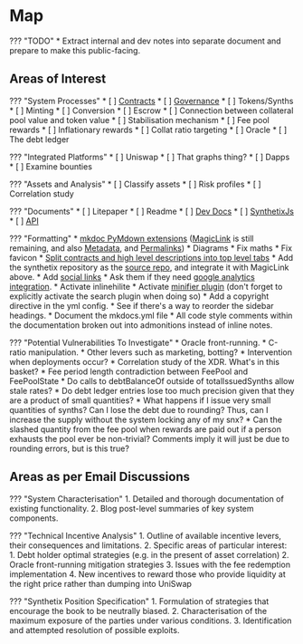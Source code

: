 # Map

??? "TODO"
    * Extract internal and dev notes into separate document and prepare to make this public-facing.

## Areas of Interest

??? "System Processes"
    * [ ] [Contracts](contracts/index.md)
    * [ ] [Governance](governance.md)
    * [ ] Tokens/Synths
    * [ ] Minting
    * [ ] Conversion
    * [ ] Escrow
    * [ ] Connection between collateral pool value and token value
    * [ ] Stabilisation mechanism
    * [ ] Fee pool rewards
    * [ ] Inflationary rewards
    * [ ] Collat ratio targeting
    * [ ] Oracle
    * [ ] The debt ledger

??? "Integrated Platforms"
    * [ ] Uniswap
    * [ ] That graphs thing?
    * [ ] Dapps
    * [ ] Examine bounties

??? "Assets and Analysis"
    * [ ] Classify assets
    * [ ] Risk profiles
    * [ ] Correlation study

??? "Documents"
    * [ ] Litepaper
    * [ ] Readme
    * [ ] [Dev Docs](https://developer.synthetix.io/api/docs/home.html)
    * [ ] [SynthetixJs](https://synthetixjs.synthetix.io/)
    * [ ] [API](https://developer.synthetix.io/api/docs/synthetix)

??? "Formatting"
    * [mkdoc PyMdown extensions](https://facelessuser.github.io/pymdown-extensions/) ([MagicLink](https://facelessuser.github.io/pymdown-extensions/extensions/magiclink/) is still remaining, and also [Metadata](https://squidfunk.github.io/mkdocs-material/extensions/metadata/), and [Permalinks](https://squidfunk.github.io/mkdocs-material/extensions/permalinks/))
    * Diagrams
    * Fix maths
    * Fix favicon
    * [Split contracts and high level descriptions into top level tabs](https://squidfunk.github.io/mkdocs-material/getting-started/#tabs)
    * Add the synthetix repository as the [source repo](https://squidfunk.github.io/mkdocs-material/getting-started/#adding-a-source-repository), and integrate it with MagicLink above.
    * Add [social links](https://squidfunk.github.io/mkdocs-material/getting-started/#adding-social-links)
    * Ask them if they need [google analytics integration](https://squidfunk.github.io/mkdocs-material/getting-started/#google-analytics).
    * Activate inlinehilite
    * Activate [minifier plugin](https://squidfunk.github.io/mkdocs-material/getting-started/#plugins) (don't forget to explicitly activate the search plugin when doing so)
    * Add a copyright directive in the yml config.
    * See if there's a way to reorder the sidebar headings.
    * Document the mkdocs.yml file
    * All code style comments within the documentation broken out into admonitions instead of inline notes.

??? "Potential Vulnerabilities To Investigate"
    * Oracle front-running.
    * C-ratio manipulation.
    * Other levers such as marketing, botting?
    * Intervention when deployments occur?
    * Correlation study of the XDR. What's in this basket?
    * Fee period length contradiction between FeePool and FeePoolState
    * Do calls to debtBalanceOf outside of totalIssuedSynths allow stale rates?
    * Do debt ledger entries lose too much precision given that they are a product of small quantities?
    * What happens if I issue very small quantities of synths? Can I lose the debt due to rounding? Thus, can I increase the supply without the system locking any of my snx?
    * Can the slashed quantity from the fee pool when rewards are paid out if a person exhausts the pool ever be non-trivial? Comments imply it will just be due to rounding errors, but is this true?

## Areas as per Email Discussions

??? "System Characterisation"
    1. Detailed and thorough documentation of existing functionality.
    2. Blog post-level summaries of key system components.

??? "Technical Incentive Analysis"
    1. Outline of available incentive levers, their consequences and limitations.
    2. Specific areas of particular interest:
        1. Debt holder optimal strategies (e.g. in the present of asset correlation)
        2. Oracle front-running mitigation strategies
        3. Issues with the fee redemption implementation
        4. New incentives to reward those who provide liquidity at the right price rather than dumping into UniSwap

??? "Synthetix Position Specification"
    1. Formulation of strategies that encourage the book to be neutrally biased.
    2. Characterisation of the maximum exposure of the parties under various conditions.
    3. Identification and attempted resolution of possible exploits.
